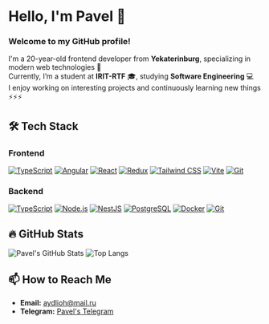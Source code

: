 # Hello, I'm Pavel 👋

### Welcome to my GitHub profile! 
I'm a 20-year-old frontend developer from **Yekaterinburg**, specializing in modern web technologies 🚀  
Currently, I’m a student at **IRIT-RTF** 🎓, studying **Software Engineering** 💻  
I enjoy working on interesting projects and continuously learning new things ⚡⚡⚡

## 🛠️ Tech Stack

### Frontend

[![TypeScript](https://img.shields.io/badge/-TypeScript-3178C6?logo=typescript&logoColor=white&style=for-the-badge)](https://www.typescriptlang.org/)  [![Angular](https://img.shields.io/badge/-Angular-DD0031?logo=angular&logoColor=white&style=for-the-badge)](https://angular.dev/) 
[![React](https://img.shields.io/badge/-React-61DAFB?logo=react&logoColor=white&style=for-the-badge)](https://reactjs.org/) [![Redux](https://img.shields.io/badge/-Redux-764ABC?logo=redux&logoColor=white&style=for-the-badge)](https://redux.js.org/) [![Tailwind CSS](https://img.shields.io/badge/-Tailwind%20CSS-06B6D4?logo=tailwindcss&logoColor=white&style=for-the-badge)](https://tailwindcss.com/)  [![Vite](https://img.shields.io/badge/-Vite-646CFF?logo=vite&logoColor=white&style=for-the-badge)](https://vitejs.dev/)  [![Git](https://img.shields.io/badge/-Git-F05032?logo=git&logoColor=white&style=for-the-badge)](https://git-scm.com/)


### Backend

[![TypeScript](https://img.shields.io/badge/-TypeScript-3178C6?logo=typescript&logoColor=white&style=for-the-badge)](https://www.typescriptlang.org/) 
[![Node.js](https://img.shields.io/badge/-Node.js-8CC84B?logo=node.js&logoColor=white&style=for-the-badge)](https://nodejs.org/) 
[![NestJS](https://img.shields.io/badge/-NestJS-E0234E?logo=nestjs&logoColor=white&style=for-the-badge)](https://nestjs.com/) 
[![PostgreSQL](https://img.shields.io/badge/-PostgreSQL-4169E1?logo=postgresql&logoColor=white&style=for-the-badge)](https://www.postgresql.org/) 
[![Docker](https://img.shields.io/badge/-Docker-2496ED?logo=docker&logoColor=white&style=for-the-badge)](https://www.docker.com/) 
[![Git](https://img.shields.io/badge/-Git-F05032?logo=git&logoColor=white&style=for-the-badge)](https://git-scm.com/)

## 🔥 GitHub Stats

<div>
  <img src="https://github-readme-stats.vercel.app/api?username=aydlioh&show_icons=true&theme=radical" alt="Pavel's GitHub Stats" style="max-width: 50%;" />
  <img src="https://github-readme-stats.vercel.app/api/top-langs/?username=aydlioh&layout=compact&theme=radical" alt="Top Langs" style="max-width: 45%;" />
</div>

## 📫 How to Reach Me

- **Email:** [aydlioh@mail.ru](mailto:aydlioh@mail.ru)
- **Telegram:** [Pavel's Telegram](https://t.me/pavel_biryuchev)
